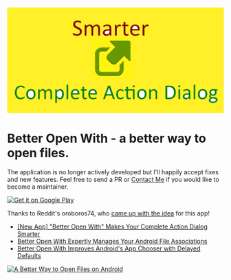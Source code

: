 ![alt text](Feature.jpg)

# Better Open With - a better way to open files.

The application is no longer actively developed but I'll happily accept fixes and new features. Feel free to send a PR or [Contact Me](https://www.giorgi.dev/#contact) if you would like to become a maintainer.

[<img src="https://play.google.com/intl/en_us/badges/images/generic/en-play-badge.png"
alt="Get it on Google Play"
height="80">](https://play.google.com/store/apps/details?id=com.aboutmycode.betteropenwith)

Thanks to Reddit's oroboros74, who [came up with the idea](https://www.reddit.com/r/Android/comments/24okaq/what_apps_would_you_like_to_have_that_dont_exist/ch96jid/) for this app!

- [[New App] "Better Open With" Makes Your Complete Action Dialog Smarter](https://www.androidpolice.com/2014/07/29/new-app-better-open-with-makes-your-complete-action-dialog-smarter/)
- [Better Open With Expertly Manages Your Android File Associations](https://lifehacker.com/better-open-with-expertly-manages-your-android-file-as-1619466245)
- [Better Open With Improves Android's App Chooser with Delayed Defaults](https://lifehacker.com/better-open-with-improves-androids-app-chooser-with-del-1612880760)

[![A Better Way to Open Files on Android](https://img.youtube.com/vi/X0YnU5YhKTU/0.jpg)](https://www.youtube.com/watch?v=X0YnU5YhKTU)
